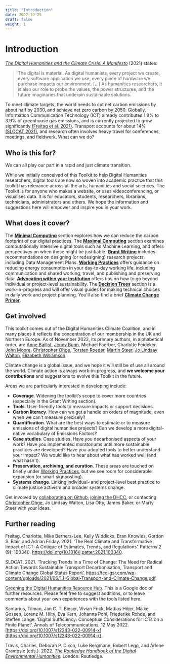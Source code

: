 ```yaml
---
title: "Introduction"
date: 2022-10-25
draft: false
weight: 1
---
```


# Introduction

_[The Digital Humanities and the Climate Crisis: A Manifesto](https://dhc-barnard.github.io/dhclimate/)_ (2021) states: 

> The digital is material. As digital humanists, every project we create, every software application we use, every piece of hardware we purchase impacts our environment. [...] As humanities researchers, it is also our role to probe the values, the power structures, and the future imaginaries that underpin sustainable solutions.

To meet climate targets, the world needs to cut net carbon emissions by about half by 2030, and achieve net zero carbon by 2050. Globally, Information Communication Technology (ICT) already contributes 1.8% to 3.9% of greenhouse gas emissions, and is currently projected to grow significantly [(Freitag et al. 2021)](https://doi.org/10.1016/j.patter.2021.100340). Transport accounts for about 14% [(SLOCAT 2021)](https://tcc-gsr.com/wp-content/uploads/2021/06/1.1-Global-Transport-and-Climate-Change.pdf), and research often involves heavy travel for conferences, meetings, and fieldwork. What can we do?

## Who is this for? ##

We can all play our part in a rapid and just climate transition. 

While we initially conceived of this Toolkit to help Digital Humanities researchers, digital tools are now so woven into academic practice that this toolkit has relevance across all the arts, humanities and social sciences. The Toolkit is for anyone who makes a website, or uses videoconferencing, or visualises data. It is for educators, students, researchers, librarians, technicians, administrators and others. We hope the information and suggestions here will empower and inspire you in your work. 

## What does it cover? ##

The **[Minimal Computing](https://sas-dhrh.github.io/dhcc-toolkit/toolkit/minimal-computing.html)** section explores how we can reduce the carbon footprint of our digital practices. The **[Maximal Computing](https://sas-dhrh.github.io/dhcc-toolkit/toolkit/maximal-computing.html)** section examines computationally intensive digital tools such as Machine Learning, and offers perspectives on when these might be justifiable. **[Grant Writing](https://sas-dhrh.github.io/dhcc-toolkit/toolkit/grant-writing.html)** includes recommendations on designing (or redesigning) research projects, including Data Management Plans. **[Working Practices](https://sas-dhrh.github.io/dhcc-toolkit/toolkit/working-practices.html)** offers guidance on reducing energy consumption in your day-to-day working life, including communication and shared working, travel, and publishing and preserving data. **[Advocating within your Institution](https://sas-dhrh.github.io/dhcc-toolkit/toolkit/advocating-within-your-institution.html)** offers tips on how to go beyond individual or project-level sustainability. The **[Decision Trees](https://sas-dhrh.github.io/dhcc-toolkit/toolkit/decision-trees.html)** section is a work-in-progress and will offer visual guides for making technical choices in daily work and project planning. You'll also find a brief **[Climate Change Primer](https://sas-dhrh.github.io/dhcc-toolkit/toolkit/climate-change-faqs.html)**.

## Get involved ##

This toolkit comes out of the Digital Humanities Climate Coalition, and in many places it reflects the concentration of our membership in the UK and Northern Europe. As of November 2022, its primary authors, in alphabetical order, are [Anne Baillot](https://cv.archives-ouvertes.fr/annebaillot), [Jenny Bunn](https://www.nationalarchives.gov.uk/about/our-research-and-academic-collaboration/our-research-and-people/staff-profiles/jenny-bunn/), Michael Faerber, Charlotte Feideker, [John Moore](https://www.nationalarchives.gov.uk/about/our-research-and-academic-collaboration/our-research-and-people/staff-profiles/john-moore/), [Christopher Ohge](https://christopherohge.com/), [Torsten Roeder](http://torstenroeder.de/), [Martin Steer](https://github.com/martysteer), [Jo Lindsay Walton](https://www.jolindsaywalton.com/), [Elizabeth Williamson](https://english.exeter.ac.uk/staff/ewilliamson/).

Climate change is a global issue, and we hope it will still be of use all around the world. Climate action is always work-in-progress, and **we welcome your contributions** and suggestions to evolve this Toolkit in the future. 

Areas we are particularly interested in developing include:

- **Coverage**. Widening the toolkit’s scope to cover more countries (especially in the Grant Writing section).
- **Tools**. User-friendly tools to measure impacts or support decisions.
- **Carbon literacy**. How can we get a handle on orders of magnitude, even when we can't measure precisely?
- **Quantification**. What are the best ways to estimate or to measure emissions of digital humanities projects? Can we develop a more digital-native vocabulary of Emissions Factors?
- **Case studies**. Case studies. Have you decarbonised aspects of your work? Have you implemented moratoriums until more sustainable practices are developed? Have you adopted tools to better understand your impact? We would like to hear about what has worked well (and what hasn't). 
- **Preservation, archiving, and curation**. These areas are touched on briefly under [Working Practices](https://sas-dhrh.github.io/dhcc-toolkit/toolkit/working-practices.html), but we see room for considerable expansion (or smart signposting).
- **Systems change**. Linking individual- and project-level best practice to climate justice activism and broader systems change.

Get involved by [collaborating on Github](https://github.com/SAS-DHRH/dhcc-toolkit), [joining the DHCC](https://www.cdcs.ed.ac.uk/digital-humanities-climate-coalition), or contacting [Christopher Ohge](christopher.ohge@sas.ac.uk), Jo Lindsay Walton, Lisa Otty, James Baker, or Marty Steer with your ideas.

## Further reading ##

Freitag, Charlotte, Mike Berners-Lee, Kelly Widdicks, Bran Knowles, Gordon S. Blair, and Adrian Friday. 2021. ‘The Real Climate and Transformative Impact of ICT: A Critique of Estimates, Trends, and Regulations’. Patterns 2 (9): 100340. https://doi.org/10.1016/j.patter.2021.100340.

SLOCAT. 2021. ‘Tracking Trends in a Time of Change: The Need for Radical Action Towards Sustainable Transport Decarbonisation, Transport and Climate Change Global Status Report’. https://tcc-gsr.com/wp-content/uploads/2021/06/1.1-Global-Transport-and-Climate-Change.pdf.

[Greening the Digital Humanities Resource Hub](https://docs.google.com/document/d/1u9rLCp0vrPiUdo9mbOak7ESDwrAbHI0vWEvPbFh9tfw/edit?usp=sharing). This is a Google doc of further resources. Please feel free to suggest additions, or to leave comments about your own experiences with the tools listed here.

Santarius, Tilman, Jan C. T. Bieser, Vivian Frick, Mattias Höjer, Maike Gossen, Lorenz M. Hilty, Eva Kern, Johanna Pohl, Friederike Rohde, and Steffen Lange. ‘Digital Sufficiency: Conceptual Considerations for ICTs on a Finite Planet’. Annals of Telecommunications, 12 May 2022. [https://doi.org/10.1007/s12243-022-00914-x](https://doi.org/10.1007/s12243-022-00914-x).

Travis, Charles, Deborah P. Dixon, Luke Bergmann, Robert Legg, and Arlene Crampsie (eds.). 2022. [_The Routledge Handbook of the Digital Environmental Humanities_](https://www.routledge.com/Routledge-Handbook-of-the-Digital-Environmental-Humanities/Travis-Dixon-Bergmann-Legg-Crampsie/p/book/9780367536633#sup). London: Routledge. 



